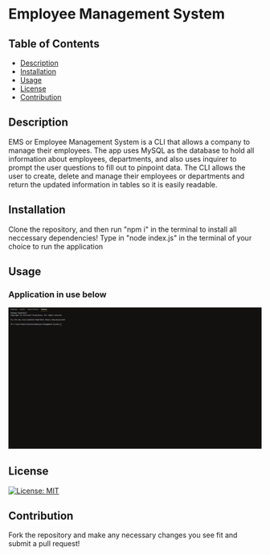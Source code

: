 # Employee Management System

## Table of Contents

- [Description](#Description)
- [Installation](#installation)
- [Usage](#Usage)
- [License](#License)
- [Contribution](#Contribution)

## Description

EMS or Employee Management System is a CLI that allows a company to manage their employees. The app uses MySQL as the database to hold all information about employees, departments, and also uses inquirer to prompt the user questions to fill out to pinpoint data. The CLI allows the user to create, delete and manage their employees or departments and return the updated information in tables so it is easily readable.

## Installation

Clone the repository, and then run "npm i" in the terminal to install all neccessary dependencies! Type in "node index.js" in the terminal of your choice to run the application

## Usage
### Application in use below
![](https://github.com/dannauu/Employee-Management-System/blob/main/Assets/readmeGIF.gif)

## License

[![License: MIT](https://img.shields.io/badge/License-MIT-yellow.svg)](https://opensource.org/licenses/MIT)

## Contribution

Fork the repository and make any necessary changes you see fit and submit a pull request!

